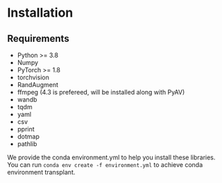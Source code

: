 # Installation

## Requirements
- Python >= 3.8
- Numpy
- PyTorch >= 1.8
- torchvision
- RandAugment
- ffmpeg (4.3 is prefereed, will be installed along with PyAV)
- wandb
- tqdm
- yaml
- csv
- pprint
- dotmap
- pathlib


We provide the conda environment.yml to help you install these libraries.
You can run `conda env create -f environment.yml` to achieve conda environment transplant.
